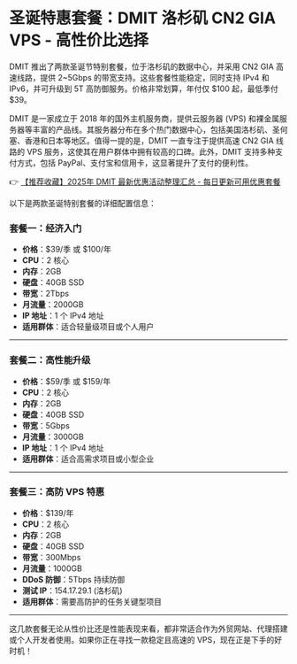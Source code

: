 # 圣诞特惠套餐：DMIT 洛杉矶 CN2 GIA VPS - 高性价比选择

DMIT 推出了两款圣诞节特别套餐，位于洛杉矶的数据中心，并采用 CN2 GIA 高速线路，提供 2~5Gbps 的带宽支持。这些套餐性能稳定，同时支持 IPv4 和 IPv6，并可升级到 5T 高防御服务。价格非常划算，年付仅 $100 起，最低季付 $39。

DMIT 是一家成立于 2018 年的国外主机服务商，提供云服务器 (VPS) 和裸金属服务器等丰富的产品线。其服务器分布在多个热门数据中心，包括美国洛杉矶、圣何塞、香港和日本等地区。值得一提的是，DMIT 一直专注于提供高速 CN2 GIA 线路的 VPS 服务，这使其在用户群体中拥有较高的口碑。此外，DMIT 支持多种支付方式，包括 PayPal、支付宝和信用卡，这显著提升了支付的便利性。

👉 [【推荐收藏】2025年 DMIT 最新优惠活动整理汇总 - 每日更新可用优惠套餐](https://bit.ly/dmit_coupon)

以下是两款圣诞特别套餐的详细配置信息：

### 套餐一：经济入门

- **价格**：$39/季 或 $100/年
- **CPU**：2 核心
- **内存**：2GB
- **硬盘**：40GB SSD
- **带宽**：2Tbps
- **月流量**：2000GB
- **IP 地址**：1 个 IPv4 地址
- **适用群体**：适合轻量级项目或个人用户

---

### 套餐二：高性能升级

- **价格**：$59/季 或 $159/年
- **CPU**：2 核心
- **内存**：2GB
- **硬盘**：40GB SSD
- **带宽**：5Gbps
- **月流量**：3000GB
- **IP 地址**：1 个 IPv4 地址
- **适用群体**：适合高需求项目或小型企业

---

### 套餐三：高防 VPS 特惠

- **价格**：$139/年
- **CPU**：2 核心
- **内存**：2GB
- **硬盘**：40GB SSD
- **带宽**：300Mbps
- **月流量**：1000GB
- **DDoS 防御**：5Tbps 持续防御
- **测试 IP**：154.17.29.1 (洛杉矶)
- **适用群体**：需要高防护的任务关键型项目

---

这几款套餐无论从性价比还是性能表现来看，都非常适合作为外贸网站、代理搭建或个人开发者使用。如果你正在寻找一款稳定且高速的 VPS，现在正是下手的好时机！